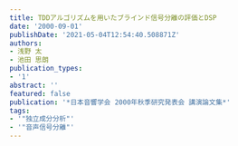 ```yaml
---
title: TDDアルゴリズムを用いたブラインド信号分離の評価とDSP
date: '2000-09-01'
publishDate: '2021-05-04T12:54:40.508871Z'
authors:
- 浅野 太
- 池田 思朗
publication_types:
- '1'
abstract: ''
featured: false
publication: '*日本音響学会 2000年秋季研究発表会 講演論文集*'
tags:
- '"独立成分分析"'
- '"音声信号分離"'
---
```

